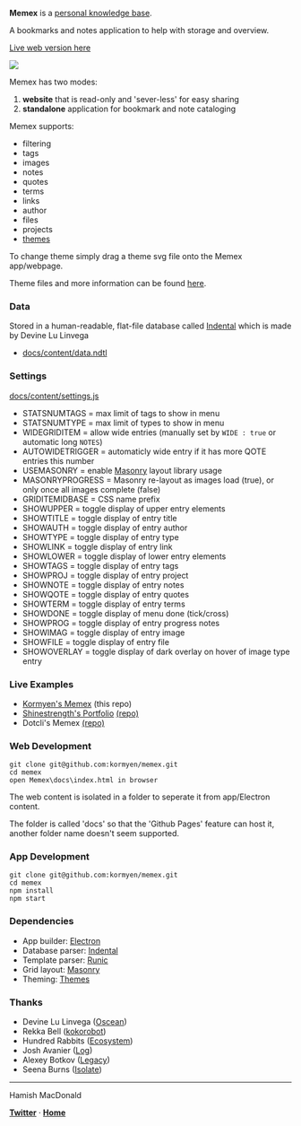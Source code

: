 **Memex** is a [personal knowledge base](https://scholar.colorado.edu/csci_techreports/931/).

A bookmarks and notes application to help with storage and overview.

[Live web version here](https://kormyen.github.io/memex/)

<img src='https://raw.githubusercontent.com/kormyen/memex/master/PREVIEW.jpg'/>

Memex has two modes:

1. **website** that is read-only and 'sever-less' for easy sharing
2. **standalone** application for bookmark and note cataloging

Memex supports:

- filtering
- tags
- images
- notes
- quotes
- terms
- links
- author
- files
- projects
- [themes](https://github.com/hundredrabbits/Themes)

To change theme simply drag a theme svg file onto the Memex app/webpage. 

Theme files and more information can be found [here](https://github.com/hundredrabbits/Themes).

### Data

Stored in a human-readable, flat-file database called [Indental](https://wiki.xxiivv.com/#indental) which is made by Devine Lu Linvega

- [docs/content/data.ndtl](docs/content/data.ndtl)

### Settings

[docs/content/settings.js](docs/content/settings.js)

- STATSNUMTAGS = max limit of tags to show in menu
- STATSNUMTYPE = max limit of types to show in menu
- WIDEGRIDITEM = allow wide entries (manually set by `WIDE : true` or automatic long `NOTES`)
- AUTOWIDETRIGGER = automaticly wide entry if it has more QOTE entries this number
- USEMASONRY = enable [Masonry](https://masonry.desandro.com/) layout library usage
- MASONRYPROGRESS = Masonry re-layout as images load (true), or only once all images complete (false)
- GRIDITEMIDBASE = CSS name prefix
- SHOWUPPER = toggle display of upper entry elements
- SHOWTITLE = toggle display of entry title
- SHOWAUTH = toggle display of entry author
- SHOWTYPE = toggle display of entry type
- SHOWLINK = toggle display of entry link
- SHOWLOWER = toggle display of lower entry elements
- SHOWTAGS = toggle display of entry tags
- SHOWPROJ = toggle display of entry project
- SHOWNOTE = toggle display of entry notes
- SHOWQOTE = toggle display of entry quotes
- SHOWTERM = toggle display of entry terms
- SHOWDONE = toggle display of menu done (tick/cross)
- SHOWPROG = toggle display of entry progress notes
- SHOWIMAG = toggle display of entry image
- SHOWFILE = toggle display of entry file
- SHOWOVERLAY = toggle display of dark overlay on hover of image type entry

### Live Examples

- [Kormyen's Memex](https://kormyen.github.io/memex/) (this repo)
- [Shinestrength's Portfolio](http://www.shinestrength.xyz/) [(repo)](https://github.com/shinestrength/memex)
- Dotcli's Memex [(repo)](https://github.com/dotcli/memex)

### Web Development
```
git clone git@github.com:kormyen/memex.git
cd memex
open Memex\docs\index.html in browser
```

The web content is isolated in a folder to seperate it from app/Electron content. 

The folder is called 'docs' so that the 'Github Pages' feature can host it, another folder name doesn't seem supported.

### App Development
```
git clone git@github.com:kormyen/memex.git
cd memex
npm install
npm start
```

### Dependencies

- App builder: [Electron](https://electronjs.org/)
- Database parser: [Indental](https://wiki.xxiivv.com/#indental)
- Template parser: [Runic](https://wiki.xxiivv.com/#runic)
- Grid layout: [Masonry](https://masonry.desandro.com/)
- Theming: [Themes](https://github.com/hundredrabbits/Themes)

### Thanks

- Devine Lu Linvega ([Oscean](https://github.com/XXIIVV/Oscean))
- Rekka Bell ([kokorobot](https://github.com/rekkabell/kokorobot))
- Hundred Rabbits ([Ecosystem](https://github.com/hundredrabbits))
- Josh Avanier ([Log](https://github.com/joshavanier/log))
- Alexey Botkov ([Legacy](https://github.com/nomand/Legacy))
- Seena Burns ([Isolate](https://github.com/seenaburns/isolate))

---

Hamish MacDonald

**[Twitter](https://twitter.com/kormyen)** &middot; **[Home](https://kor.nz)**